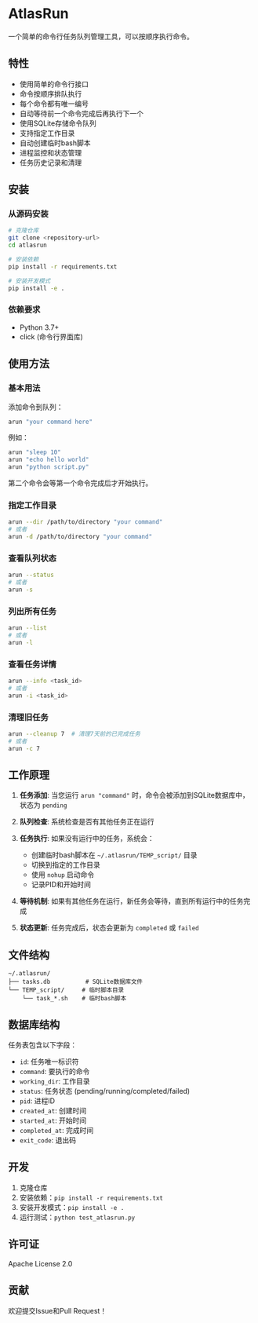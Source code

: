 # AtlasRun

一个简单的命令行任务队列管理工具，可以按顺序执行命令。

## 特性

- 使用简单的命令行接口
- 命令按顺序排队执行
- 每个命令都有唯一编号
- 自动等待前一个命令完成后再执行下一个
- 使用SQLite存储命令队列
- 支持指定工作目录
- 自动创建临时bash脚本
- 进程监控和状态管理
- 任务历史记录和清理

## 安装

### 从源码安装

```bash
# 克隆仓库
git clone <repository-url>
cd atlasrun

# 安装依赖
pip install -r requirements.txt

# 安装开发模式
pip install -e .
```

### 依赖要求

- Python 3.7+
- click (命令行界面库)

## 使用方法

### 基本用法

添加命令到队列：
```bash
arun "your command here"
```

例如：
```bash
arun "sleep 10"
arun "echo hello world"
arun "python script.py"
```

第二个命令会等第一个命令完成后才开始执行。

### 指定工作目录

```bash
arun --dir /path/to/directory "your command"
# 或者
arun -d /path/to/directory "your command"
```

### 查看队列状态

```bash
arun --status
# 或者
arun -s
```

### 列出所有任务

```bash
arun --list
# 或者
arun -l
```

### 查看任务详情

```bash
arun --info <task_id>
# 或者
arun -i <task_id>
```

### 清理旧任务

```bash
arun --cleanup 7  # 清理7天前的已完成任务
# 或者
arun -c 7
```

## 工作原理

1. **任务添加**: 当您运行 `arun "command"` 时，命令会被添加到SQLite数据库中，状态为 `pending`

2. **队列检查**: 系统检查是否有其他任务正在运行

3. **任务执行**: 如果没有运行中的任务，系统会：
   - 创建临时bash脚本在 `~/.atlasrun/TEMP_script/` 目录
   - 切换到指定的工作目录
   - 使用 `nohup` 启动命令
   - 记录PID和开始时间

4. **等待机制**: 如果有其他任务在运行，新任务会等待，直到所有运行中的任务完成

5. **状态更新**: 任务完成后，状态会更新为 `completed` 或 `failed`

## 文件结构

```
~/.atlasrun/
├── tasks.db          # SQLite数据库文件
└── TEMP_script/     # 临时脚本目录
    └── task_*.sh    # 临时bash脚本
```

## 数据库结构

任务表包含以下字段：
- `id`: 任务唯一标识符
- `command`: 要执行的命令
- `working_dir`: 工作目录
- `status`: 任务状态 (pending/running/completed/failed)
- `pid`: 进程ID
- `created_at`: 创建时间
- `started_at`: 开始时间
- `completed_at`: 完成时间
- `exit_code`: 退出码

## 开发

1. 克隆仓库
2. 安装依赖：`pip install -r requirements.txt`
3. 安装开发模式：`pip install -e .`
4. 运行测试：`python test_atlasrun.py`

## 许可证

Apache License 2.0

## 贡献

欢迎提交Issue和Pull Request！